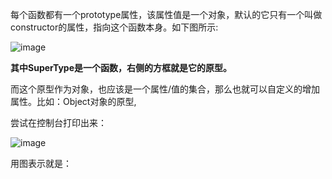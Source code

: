 每个函数都有一个prototype属性，该属性值是一个对象，默认的它只有一个叫做 constructor的属性，指向这个函数本身。如下图所示:

![image](https://user-images.githubusercontent.com/24636279/120297570-cd303300-c2fb-11eb-8181-8efb17105413.png)

**其中SuperType是一个函数，右侧的方框就是它的原型。**

而这个原型作为对象，也应该是一个属性/值的集合，那么也就可以自定义的增加属性。比如：Object对象的原型,

尝试在控制台打印出来：

![image](https://user-images.githubusercontent.com/24636279/120298124-5fd0d200-c2fc-11eb-991c-006516804a70.png)

用图表示就是：





